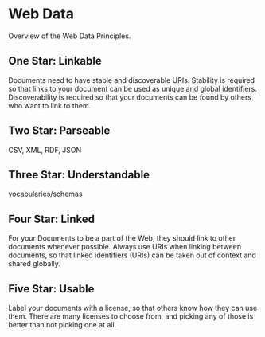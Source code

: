 # Web Data

Overview of the Web Data Principles.


## One Star: Linkable

Documents need to have stable and discoverable URIs. Stability is required so that links to your document can be used as unique and global identifiers. Discoverability is required so that your documents can be found by others who want to link to them.


## Two Star: Parseable

CSV, XML, RDF, JSON


## Three Star: Understandable

vocabularies/schemas


## Four Star: Linked

For your Documents to be a part of the Web, they should link to other documents whenever possible. Always use URIs when linking between documents, so that linked identifiers (URIs) can be taken out of context and shared globally.


## Five Star: Usable

Label your documents with a license, so that others know how they can use them. There are many licenses to choose from, and picking any of those is better than not picking one at all.

